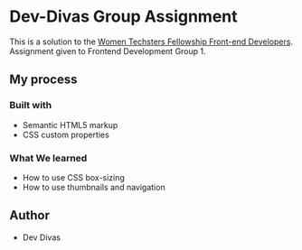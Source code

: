 # Dev-Divas Group Assignment

This is a solution to the [Women Techsters Fellowship Front-end Developers](https://www.womentechsters.org). Assignment given to Frontend Development Group 1. 




## My process

### Built with

- Semantic HTML5 markup
- CSS custom properties



### What We learned

- How to use CSS box-sizing
- How to use thumbnails and navigation

## Author

- Dev Divas 
